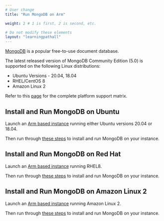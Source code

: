 ```yaml
---
# User change
title: "Run MongoDB on Arm"

weight: 2 # 1 is first, 2 is second, etc.

# Do not modify these elements
layout: "learningpathall"
---
```

[MongoDB](https://www.mongodb.com/) is a popular free-to-use document database.

The latest released version of MongoDB Community Edition (5.0) is supported on the following Linux distributions:

* Ubuntu Versions - 20.04, 18.04
* RHEL/CentOS 8
* Amazon Linux 2

Refer to this [page](https://www.mongodb.com/docs/manual/administration/production-notes/#platform-support-matrix) for the complete platform support matrix.

## Install and Run MongoDB on Ubuntu

Launch an [Arm based instance](/learning-paths/server-and-cloud/providers) running either Ubuntu versions 20.04 or 18.04.

Then run through [these steps](https://www.mongodb.com/docs/manual/tutorial/install-mongodb-on-ubuntu/) to install and run MongoDB on your instance.

## Install and Run MongoDB on Red Hat

Launch an [Arm based instance](/learning-paths/server-and-cloud/providers) running RHEL8.

Then run through [these steps](https://www.mongodb.com/docs/manual/tutorial/install-mongodb-on-red-hat/) to install and run MongoDB on your instance.

## Install and Run MongoDB on Amazon Linux 2

Launch an [Arm based instance](/learning-paths/server-and-cloud/providers) running Amazon Linux 2.

Then run through [these steps](https://www.mongodb.com/docs/manual/tutorial/install-mongodb-on-amazon/) to install and run MongoDB on your instance.
